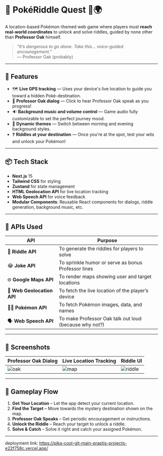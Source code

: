 # 🧩 PokéRiddle Quest 🎒🌍

A location-based Pokémon-themed web game where players must **reach real-world coordinates** to unlock and solve riddles, guided by none other than **Professor Oak** himself.

> _"It’s dangerous to go alone. Take this... voice-guided encouragement."_  
> — Professor Oak (probably)

---

## 🚀 Features

- 🗺️ **Live GPS tracking** — Uses your device's live location to guide you toward a hidden Poké-destination.
- 🤖 **Professor Oak dialog** — Click to hear Professor Oak speak as you progress!
- 🔉 **Background music and volume control** — Game audio fully customizable to set the perfect journey mood.
- 🌅 **Dynamic themes** — Switch between morning and evening background styles.
- ❓ **Riddles at your destination** — Once you're at the spot, test your wits and unlock your Pokémon!

---

## 📦 Tech Stack

- **Next.js** 15
- **Tailwind CSS** for styling
- **Zustand** for state management
- **HTML Geolocation API** for live location tracking
- **Web Speech API** for voice feedback
- **Modular Components**: Reusable React components for dialogs, riddle generation, background music, etc.

---

## 🔌 APIs Used

| API                     | Purpose                                              |
|-------------------------|------------------------------------------------------|
| 🧠 **Riddle API**        | To generate the riddles for players to solve         |
| 😂 **Joke API**          | To sprinkle humor or serve as bonus Professor lines  |
| 🌐 **Google Maps API**   | To render maps showing user and target locations     |
| 🧭 **Web Geolocation API** | To fetch the live location of the player’s device   |
| 🧍‍♂️ **Pokémon API**       | To fetch Pokémon images, data, and names             |
| 🗣️ **Web Speech API**     | To make Professor Oak talk out loud (because why not?)|

---

## 📸 Screenshots

| Professor Oak Dialog | Live Location Tracking | Riddle UI |
|----------------------|------------------------|-----------|
| ![oak](./public/oak.png) | ![map](./public/maps.png) | ![riddle](./public/riddle.png) |

---

## 📍 Gameplay Flow

1. **Get Your Location** – Let the app detect your current location.
2. **Find the Target** – Move towards the mystery destination shown on the map.
3. **Professor Oak Speaks** – Get periodic encouragement or instructions.
4. **Unlock the Riddle** – Reach your target to unlock a riddle.
5. **Solve & Catch** – Solve it right and catch your assigned Pokémon.

---
deployment link: <a>https://pika-cool-git-main-praptis-projects-e22f758c.vercel.app/</a>
